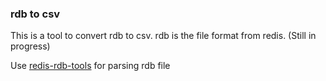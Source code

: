 ### rdb to csv
This is a tool to convert rdb to csv. rdb is the file format from redis.
(Still in progress)

Use [redis-rdb-tools](https://github.com/sripathikrishnan/redis-rdb-tools) for parsing rdb file
